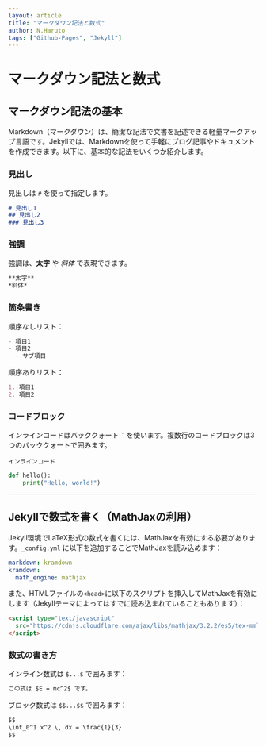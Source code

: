 ```yaml
---
layout: article
title: "マークダウン記法と数式"
author: N.Haruto
tags: ["Github-Pages", "Jekyll"]
---
```

# マークダウン記法と数式

## マークダウン記法の基本

Markdown（マークダウン）は、簡潔な記法で文書を記述できる軽量マークアップ言語です。Jekyllでは、Markdownを使って手軽にブログ記事やドキュメントを作成できます。以下に、基本的な記法をいくつか紹介します。

### 見出し

見出しは `#` を使って指定します。

```markdown
# 見出し1
## 見出し2
### 見出し3
```

### 強調

強調は、**太字** や *斜体* で表現できます。

```markdown
**太字**
*斜体*
```

### 箇条書き

順序なしリスト：

```markdown
- 項目1
- 項目2
  - サブ項目
```

順序ありリスト：

```markdown
1. 項目1
2. 項目2
```

### コードブロック

インラインコードはバッククォート `` ` `` を使います。複数行のコードブロックは3つのバッククォートで囲みます。

`インラインコード`

```python
def hello():
    print("Hello, world!")
```

---

## Jekyllで数式を書く（MathJaxの利用）

Jekyll環境でLaTeX形式の数式を書くには、MathJaxを有効にする必要があります。`_config.yml` に以下を追加することでMathJaxを読み込めます：

```yaml
markdown: kramdown
kramdown:
  math_engine: mathjax
```

また、HTMLファイルの`<head>`に以下のスクリプトを挿入してMathJaxを有効にします（Jekyllテーマによってはすでに読み込まれていることもあります）：

```html
<script type="text/javascript"
  src="https://cdnjs.cloudflare.com/ajax/libs/mathjax/3.2.2/es5/tex-mml-chtml.js">
</script>
```

### 数式の書き方

インライン数式は `$...$` で囲みます：

```markdown
この式は $E = mc^2$ です。
```

ブロック数式は `$$...$$` で囲みます：

```markdown
$$
\int_0^1 x^2 \, dx = \frac{1}{3}
$$
```
